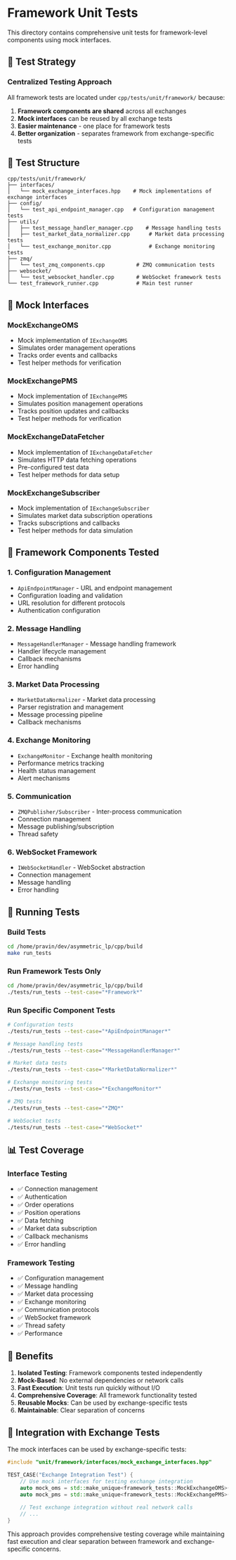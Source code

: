 # Framework Unit Tests

This directory contains comprehensive unit tests for framework-level components using mock interfaces.

## 🎯 **Test Strategy**

### **Centralized Testing Approach**
All framework tests are located under `cpp/tests/unit/framework/` because:

1. **Framework components are shared** across all exchanges
2. **Mock interfaces** can be reused by all exchange tests  
3. **Easier maintenance** - one place for framework tests
4. **Better organization** - separates framework from exchange-specific tests

## 📁 **Test Structure**

```
cpp/tests/unit/framework/
├── interfaces/
│   └── mock_exchange_interfaces.hpp    # Mock implementations of exchange interfaces
├── config/
│   └── test_api_endpoint_manager.cpp   # Configuration management tests
├── utils/
│   ├── test_message_handler_manager.cpp    # Message handling tests
│   ├── test_market_data_normalizer.cpp      # Market data processing tests
│   └── test_exchange_monitor.cpp            # Exchange monitoring tests
├── zmq/
│   └── test_zmq_components.cpp          # ZMQ communication tests
├── websocket/
│   └── test_websocket_handler.cpp       # WebSocket framework tests
└── test_framework_runner.cpp            # Main test runner
```

## 🧪 **Mock Interfaces**

### **MockExchangeOMS**
- Mock implementation of `IExchangeOMS`
- Simulates order management operations
- Tracks order events and callbacks
- Test helper methods for verification

### **MockExchangePMS** 
- Mock implementation of `IExchangePMS`
- Simulates position management operations
- Tracks position updates and callbacks
- Test helper methods for verification

### **MockExchangeDataFetcher**
- Mock implementation of `IExchangeDataFetcher`
- Simulates HTTP data fetching operations
- Pre-configured test data
- Test helper methods for data setup

### **MockExchangeSubscriber**
- Mock implementation of `IExchangeSubscriber`
- Simulates market data subscription operations
- Tracks subscriptions and callbacks
- Test helper methods for data simulation

## 🔧 **Framework Components Tested**

### **1. Configuration Management**
- `ApiEndpointManager` - URL and endpoint management
- Configuration loading and validation
- URL resolution for different protocols
- Authentication configuration

### **2. Message Handling**
- `MessageHandlerManager` - Message handling framework
- Handler lifecycle management
- Callback mechanisms
- Error handling

### **3. Market Data Processing**
- `MarketDataNormalizer` - Market data processing
- Parser registration and management
- Message processing pipeline
- Callback mechanisms

### **4. Exchange Monitoring**
- `ExchangeMonitor` - Exchange health monitoring
- Performance metrics tracking
- Health status management
- Alert mechanisms

### **5. Communication**
- `ZMQPublisher/Subscriber` - Inter-process communication
- Connection management
- Message publishing/subscription
- Thread safety

### **6. WebSocket Framework**
- `IWebSocketHandler` - WebSocket abstraction
- Connection management
- Message handling
- Error handling

## 🚀 **Running Tests**

### **Build Tests**
```bash
cd /home/pravin/dev/asymmetric_lp/cpp/build
make run_tests
```

### **Run Framework Tests Only**
```bash
cd /home/pravin/dev/asymmetric_lp/cpp/build
./tests/run_tests --test-case="*Framework*"
```

### **Run Specific Component Tests**
```bash
# Configuration tests
./tests/run_tests --test-case="*ApiEndpointManager*"

# Message handling tests  
./tests/run_tests --test-case="*MessageHandlerManager*"

# Market data tests
./tests/run_tests --test-case="*MarketDataNormalizer*"

# Exchange monitoring tests
./tests/run_tests --test-case="*ExchangeMonitor*"

# ZMQ tests
./tests/run_tests --test-case="*ZMQ*"

# WebSocket tests
./tests/run_tests --test-case="*WebSocket*"
```

## 📊 **Test Coverage**

### **Interface Testing**
- ✅ Connection management
- ✅ Authentication
- ✅ Order operations
- ✅ Position operations
- ✅ Data fetching
- ✅ Market data subscription
- ✅ Callback mechanisms
- ✅ Error handling

### **Framework Testing**
- ✅ Configuration management
- ✅ Message handling
- ✅ Market data processing
- ✅ Exchange monitoring
- ✅ Communication protocols
- ✅ WebSocket framework
- ✅ Thread safety
- ✅ Performance

## 🎯 **Benefits**

1. **Isolated Testing**: Framework components tested independently
2. **Mock-Based**: No external dependencies or network calls
3. **Fast Execution**: Unit tests run quickly without I/O
4. **Comprehensive Coverage**: All framework functionality tested
5. **Reusable Mocks**: Can be used by exchange-specific tests
6. **Maintainable**: Clear separation of concerns

## 🔄 **Integration with Exchange Tests**

The mock interfaces can be used by exchange-specific tests:

```cpp
#include "unit/framework/interfaces/mock_exchange_interfaces.hpp"

TEST_CASE("Exchange Integration Test") {
    // Use mock interfaces for testing exchange integration
    auto mock_oms = std::make_unique<framework_tests::MockExchangeOMS>();
    auto mock_pms = std::make_unique<framework_tests::MockExchangePMS>();
    
    // Test exchange integration without real network calls
    // ...
}
```

This approach provides comprehensive testing coverage while maintaining fast execution and clear separation between framework and exchange-specific concerns.
